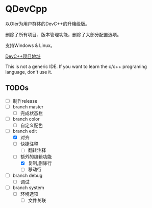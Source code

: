 # QDevCpp

以OIer为用户群体的DevC++的升~~降~~级版。

删除了所有项目、版本管理功能，删除了大部分配置选项。

支持Windows & Linux。

[DevC++项目地址](https://sourceforge.net/projects/orwelldevcpp/)

This is not a generic IDE. If you want to learn the c/c++ programing language, don't use it.

## TODOs

* [ ] 制作release
* [ ] branch master
	* [ ] 完成状态栏
* [ ] branch color
	* [ ] 自定义配色
* [ ] branch edit
	* [x] 对齐
	* [ ] 快捷注释
		* [ ] 翻转注释
	* [ ] 额外的编辑功能
		* [x] 复制,删除行
		* [ ] 移动行
* [ ] branch debug
	* [ ] 调试
* [ ] branch system
	* [ ] 环境选项
		* [ ] 文件关联